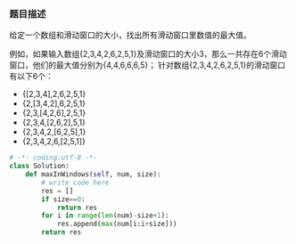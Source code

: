 ### 题目描述

给定一个数组和滑动窗口的大小，找出所有滑动窗口里数值的最大值。

例如，如果输入数组{2,3,4,2,6,2,5,1}及滑动窗口的大小3，那么一共存在6个滑动窗口，他们的最大值分别为{4,4,6,6,6,5}； 针对数组{2,3,4,2,6,2,5,1}的滑动窗口有以下6个：

- {[2,3,4],2,6,2,5,1}
- {2,[3,4,2],6,2,5,1}
- {2,3,[4,2,6],2,5,1}
- {2,3,4,[2,6,2],5,1}
- {2,3,4,2,[6,2,5],1}
- {2,3,4,2,6,[2,5,1]}

```python
# -*- coding:utf-8 -*-
class Solution:
    def maxInWindows(self, num, size):
        # write code here
        res = []
        if size==0:
            return res
        for i in range(len(num)-size+1):
            res.append(max(num[i:i+size]))
        return res
```

